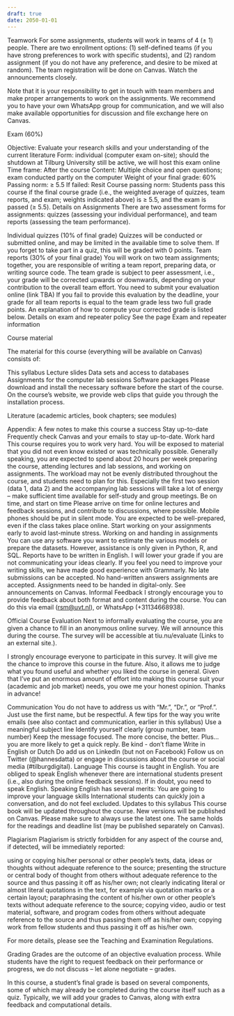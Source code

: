 ```yaml
---
draft: true
date: 2050-01-01
---
```


Teamwork
For some assignments, students will work in teams of 4 (± 1) people. There are two enrollment options: (1) self-defined teams (if you have strong preferences to work with specific students), and (2) random assignment (if you do not have any preference, and desire to be mixed at random). The team registration will be done on Canvas. Watch the announcements closely.

Note that it is your responsibility to get in touch with team members and make proper arrangements to work on the assignments. We recommend you to have your own WhatsApp group for communication, and we will also make available opportunities for discussion and file exchange here on Canvas.





Exam (60%)

Objective: Evaluate your research skills and your understanding of the current literature
Form: individual (computer exam on-site); should the shutdown at Tilburg University still be active, we will host this exam online
Time frame: After the course
Content: Multiple choice and open questions; exam conducted partly on the computer
Weight of your final grade: 60%
Passing norm: ≥ 5.5
If failed: Resit
Course passing norm: Students pass this course if the final course grade (i.e., the weighted average of quizzes, team reports, and exam; weights indicated above) is ≥ 5.5, and the exam is passed (≥ 5.5).
Details on Assignments
There are two assessment forms for assignments: quizzes (assessing your individual performance), and team reports (assessing the team performance).

Individual quizzes (10% of final grade)
Quizzes will be conducted or submitted online, and may be limited in the available time to solve them.
If you forget to take part in a quiz, this will be graded with 0 points.
Team reports (30% of your final grade)
You will work on two team assignments; together, you are responsible of writing a team report, preparing data, or writing source code.
The team grade is subject to peer assessment, i.e., your grade will be corrected upwards or downwards, depending on your contribution to the overall team effort.
You need to submit your evaluation online (link TBA)
If you fail to provide this evaluation by the deadline, your grade for all team reports is equal to the team grade less two full grade points.
An explanation of how to compute your corrected grade is listed below.
Details on exam and repeater policy
See the page Exam and repeater information

Course material

The material for this course (everything will be available on Canvas) consists of:

This syllabus
Lecture slides
Data sets and access to databases
Assignments for the computer lab sessions
Software packages
Please download and install the necessary software before the start of the course. On the course’s website, we provide web clips that guide you through the installation process.

Literature (academic articles, book chapters; see modules)


Appendix: A few notes to make this course a success
Stay up-to-date
Frequently check Canvas and your emails to stay up-to-date.
Work hard
This course requires you to work very hard. You will be exposed to material that you did not even know existed or was technically possible.
Generally speaking, you are expected to spend about 20 hours per week preparing the course, attending lectures and lab sessions, and working on assignments.
The workload may not be evenly distributed throughout the course, and students need to plan for this. Especially the first two session (data 1, data 2) and the accompanying lab sessions will take a lot of energy – make sufficient time available for self-study and group meetings.
Be on time, and start on time
Please arrive on time for online lectures and feedback sessions, and contribute to discussions, where possible. Mobile phones should be put in silent mode. You are expected to be well-prepared, even if the class takes place online.
Start working on your assignments early to avoid last-minute stress.
Working on and handing in assignments
You can use any software you want to estimate the various models or prepare the datasets. However, assistance is only given in Python, R, and SQL.
Reports have to be written in English. I will lower your grade if you are not communicating your ideas clearly.
If you feel you need to improve your writing skills, we have made good experience with Grammarly.
No late submissions can be accepted.
No hand-written answers assignments are accepted.
Assignments need to be handed in digital-only. See announcements on Canvas.
Informal Feedback
I strongly encourage you to provide feedback about both format and content during the course. You can do this via email (rsm@uvt.nl), or WhatsApp (+31134668938).

Official Course Evaluation
Next to informally evaluating the course, you are given a chance to fill in an anonymous online survey. We will announce this during the course. The survey will be accessible at tiu.nu/evaluate (Links to an external site.).

I strongly encourage everyone to participate in this survey. It will give me the chance to improve this course in the future. Also, it allows me to judge what you found useful and whether you liked the course in general. Given that I’ve put an enormous amount of effort into making this course suit your (academic and job market) needs, you owe me your honest opinion. Thanks in advance!

Communication
You do not have to address us with “Mr.”, “Dr.”, or “Prof.”. Just use the first name, but be respectful.
A few tips for the way you write emails (see also contact and communication, earlier in this syllabus)
Use a meaningful subject line
Identify yourself clearly (group number, team number)
Keep the message focused. The more concise, the better. Plus… you are more likely to get a quick reply.
Be kind - don’t flame
Write in English or Dutch
Do add us on LinkedIn (but not on Facebook)
Follow us on Twitter (@hannesdatta) or engage in discussions about the course or social media (#tilburgdigital).
Language
This course is taught in English.
You are obliged to speak English whenever there are international students present  (i.e., also during the online feedback sessions). If in doubt, you need to speak English.
Speaking English has several merits:
You are going to improve your language skills
International students can quickly join a conversation, and do not feel excluded.
Updates to this syllabus
This course book will be updated throughout the course. New versions will be published on Canvas. Please make sure to always use the latest one. The same holds for the readings and deadline list (may be published separately on Canvas).

Plagiarism
Plagiarism is strictly forbidden for any aspect of the course and, if detected, will be immediately reported:

using or copying his/her personal or other people’s texts, data, ideas or thoughts without adequate reference to the source;
presenting the structure or central body of thought from others without adequate reference to the source and thus passing it off as his/her own;
not clearly indicating literal or almost literal quotations in the text, for example via quotation marks or a certain layout;
paraphrasing the content of his/her own or other people’s texts without adequate reference to the source;
copying video, audio or test material, software, and program codes from others without adequate reference to the source and thus passing them off as his/her own;
copying work from fellow students and thus passing it off as his/her own.

For more details, please see the Teaching and Examination Regulations.

Grading
Grades are the outcome of an objective evaluation process. While students have the right to request feedback on their performance or progress, we do not discuss – let alone negotiate – grades.

In this course, a student’s final grade is based on several components, some of which may already be completed during the course itself such as a quiz. Typically, we will add your grades to Canvas, along with extra feedback and computational details.
